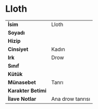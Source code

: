 # Lloth   
|  |  |  
|---|---|  
| **İsim** | Lloth |  
| **Soyadı** |  |  
| **Hizip** |  |  
| **Cinsiyet** | Kadın |  
| **Irk** | Drow |  
| **Sınıf** |  |  
| **Kütük** |  |  
| **Münasebet** | Tanrı |  
| **Karakter Betimi** |  |  
| **İlave Notlar** | Ana drow tanrısı |  
